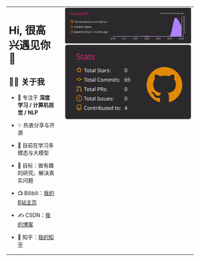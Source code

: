 <!-- 左右 50% 布局：左边文字，右边两张卡片上下对齐 -->
<table>
  <tr>
    <!-- 左侧：文字部分，占 50% -->
    <td style="vertical-align: top; width: 30%; padding-right: 20px;">
      
# Hi, 很高兴遇见你 👋
 
## 🙋‍♂️ 关于我 
- 🔭 专注于 **深度学习 / 计算机视觉 / NLP** 
- ✨ 热衷分享与开源 
- 🌱 目前在学习多模态与大模型 
- 🎯 目标：做有趣的研究，解决真实问题
- 📺 Bilibili：[我的B站主页](https://space.bilibili.com/357936991?spm_id_from=333.1007.0.0) 
- ✍️ CSDN：[我的博客](https://blog.csdn.net/2401_87137707?spm=1000.2115.3001.5343)
- 🤝 知乎：[我的知乎](https://www.zhihu.com/people/33-10-70-62-64) 

    </td>

    <!-- 右侧：卡片部分，占 50%，上下对齐 -->
    <td style="vertical-align: top; width: 70%;">
      <img width="420" src="https://raw.githubusercontent.com/wuuuu96/wuuuu96/main/profile-summary-card-output/monokai/0-profile-details.svg" />
      <img width="420" src="https://raw.githubusercontent.com/wuuuu96/wuuuu96/main/profile-summary-card-output/monokai/3-stats.svg" /><br/>
    </td>
  </tr>
</table>
